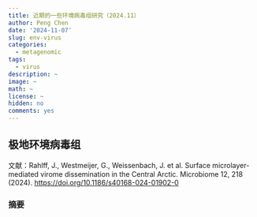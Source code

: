 ```yaml
---
title: 近期的一些环境病毒组研究（2024.11）
author: Peng Chen
date: '2024-11-07'
slug: env-virus
categories:
  - metagenomic
tags:
  - virus
description: ~
image: ~
math: ~
license: ~
hidden: no
comments: yes
---
```


## 极地环境病毒组

文献：Rahlff, J., Westmeijer, G., Weissenbach, J. et al. Surface microlayer-mediated virome dissemination in the Central Arctic. Microbiome 12, 218 (2024). https://doi.org/10.1186/s40168-024-01902-0

### 摘要


